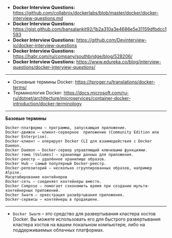 - **Docker Interview Questions:** https://github.com/collabnix/dockerlabs/blob/master/docker/docker-interview-questions.md
- **Docker Interview Questions:** https://gist.github.com/bansalankit92/1b2a310a3e4686e5e31159dfbdcc1593
- **Docker Interview Questions:** https://github.com/Devinterview-io/docker-interview-questions
- **Docker Interview Questions:** https://habr.com/ru/company/southbridge/blog/528206/
- **Docker Interview Questions:** https://www.edureka.co/blog/interview-questions/docker-interview-questions/
-----------------------------------
- Основные термины Docker: https://tproger.ru/translations/docker-terms/
- Терминология Docker: https://docs.microsoft.com/ru-ru/dotnet/architecture/microservices/container-docker-introduction/docker-terminology
-----------------------------------
**Базовые термины**
```
Docker-платформа — программа, запускающая приложение.
Docker-движок — клиент-серверное  приложение (Community Edition или Docker Enterprise).
Docker-клиент — оперирует Docker CLI для взаимодействия с Docker Daemon.
Docker Daemon — Docker-сервер управляющий ключевыми функциями.
Docker тома (Volumes) — хранилище данных для приложения.
Docker-реестр — удалённое хранилище образов.
Docker Hub — самый популярный Docker-реестр.
Docker-репозиторий — несколько сгруппированных образов, например Alpine.
Масштабирование контейнеров
Docker-сеть — соединяет контейнеры вместе.
Docker Compose — помогает сэкономить время при создании мульти-контейнерных приложений.
Docker Swarm — оркестрация развёртывания приложения.
Docker-сервисы — контейнеры в продакшене.
```
-----------------------------------
- `Docker Swarm` – это средство для развертывания кластера хостов Docker. Вы можете использовать его для быстрого развертывания кластера хостов на вашем локальном компьютере, либо на поддерживаемых облачных платформах.

